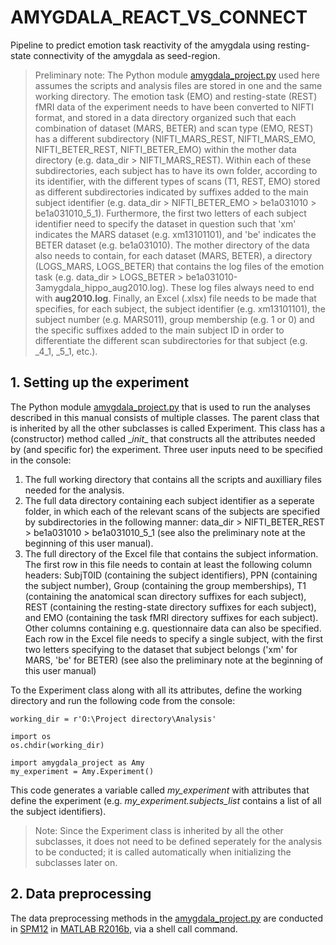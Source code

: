 # AMYGDALA_REACT_VS_CONNECT
Pipeline to predict emotion task reactivity of the amygdala using resting-state connectivity of the amygdala as seed-region.

> Preliminary note: The Python module [amygdala_project.py](https://github.com/tvarkevi/AMYGDALA_REACT_VS_CONNECT/blob/master/amygdala_project.py) used here assumes the scripts and analysis files are stored in one and the same working directory. The emotion task (EMO) and resting-state (REST) fMRI data of the experiment needs to have been converted to NIFTI format, and stored in a data directory organized such that each combination of dataset (MARS, BETER) and scan type (EMO, REST) has a different subdirectory (NIFTI_MARS_REST, NIFTI_MARS_EMO, NIFTI_BETER_REST, NIFTI_BETER_EMO) within the mother data directory (e.g. data_dir > NIFTI_MARS_REST). Within each of these subdirectories, each subject has to have its own folder, according to its identifier, with the different types of scans (T1, REST, EMO) stored as different subdirectories indicated by suffixes added to the main subject identifier (e.g. data_dir > NIFTI_BETER_EMO > be1a031010 > be1a031010_5_1). Furthermore, the first two letters of each subject identifier need to specify the dataset in question such that 'xm' indicates the MARS dataset (e.g. xm13101101), and 'be' indicates the BETER dataset (e.g. be1a031010). The mother directory of the data also needs to contain, for each dataset (MARS, BETER), a directory (LOGS_MARS, LOGS_BETER) that contains the log files of the emotion task (e.g. data_dir > LOGS_BETER > be1a031010-3amygdala_hippo_aug2010.log). These log files always need to end with **aug2010.log**. Finally, an Excel (.xlsx) file needs to be made that specifies, for each subject, the subject identifier (e.g. xm13101101), the subject number (e.g. MARS011), group membership (e.g. 1 or 0) and the specific suffixes added to the main subject ID in order to differentiate the different scan subdirectories for that subject (e.g. \_4_1, \_5_1, etc.).

## 1. Setting up the experiment

The Python module [amygdala_project.py](https://github.com/tvarkevi/AMYGDALA_REACT_VS_CONNECT/blob/master/amygdala_project.py) that is used to run the analyses described in this manual consists of multiple classes. The parent class that is inherited by all the other subclasses is called Experiment. This class has a (constructor) method called \__init__ that constructs all the attributes needed by (and specific for) the experiment. Three user inputs need to be specified in the console:
1. The full working directory that contains all the scripts and auxilliary files needed for the analysis.
2. The full data directory containing each subject identifier as a seperate folder, in which each of the relevant scans of the subjects are specified by subdirectories in the following manner: data_dir > NIFTI_BETER_REST > be1a031010 > be1a031010_5_1 (see also the preliminary note at the beginning of this user manual).
3. The full directory of the Excel file that contains the subject information. The first row in this file needs to contain at least the following column headers: SubjT0ID (containing the subject identifiers), PPN (containing the subject number), Group (containing the group memberships), T1 (containing the anatomical scan directory suffixes for each subject), REST (containing the resting-state directory suffixes for each subject), and EMO (containing the task fMRI directory suffixes for each subject). Other columns containing e.g. questionnaire data can also be specified. Each row in the Excel file needs to specify a single subject, with the first two letters specifying to the dataset that subject belongs ('xm' for MARS, 'be' for BETER) (see also the preliminary note at the beginning of this user manual)

To the Experiment class along with all its attributes, define the working directory and run the following code from the console:

```
working_dir = r'O:\Project directory\Analysis'

import os
os.chdir(working_dir)

import amygdala_project as Amy
my_experiment = Amy.Experiment()
```
This code generates a variable called *my_experiment* with attributes that define the experiment (e.g. *my_experiment.subjects_list* contains a list of all the subject identifiers).

> Note: Since the Experiment class is inherited by all the other subclasses, it does not need to be defined seperately for the analysis to be conducted; it is called automatically when initializing the subclasses later on.

## 2. Data preprocessing

The data preprocessing methods in the [amygdala_project.py](https://github.com/tvarkevi/AMYGDALA_REACT_VS_CONNECT/blob/master/amygdala_project.py) are conducted in [SPM12](https://www.fil.ion.ucl.ac.uk/spm/software/spm12/) in [MATLAB R2016b](https://nl.mathworks.com/products/matlab.html), via a shell call command. 
